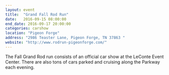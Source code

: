 ```yaml
---
layout: event
title:  "Grand Fall Rod Run"
date:   2016-09-15 08:00:00
end_date: 2016-09-17 20:00:00
categories: carshow
location: "Pigeon Forge"
address: "2986 Teaster Lane, Pigeon Forge, TN 37863 "
website: "http://www.rodrun-pigeonforge.com/"
---
```


The Fall Grand Rod run consists of an official car show at the LeConte Event Center. There are also tons of cars parked and cruising along the Parkway each evening.
